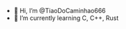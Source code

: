- 👋 Hi, I’m @TiaoDoCaminhao666
- 🌱 I’m currently learning C, C++, Rust

<!---
TiaoDoCaminhao666/TiaoDoCaminhao666 is a ✨ special ✨ repository because its `README.md` (this file) appears on your GitHub profile.
You can click the Preview link to take a look at your changes.
--->
